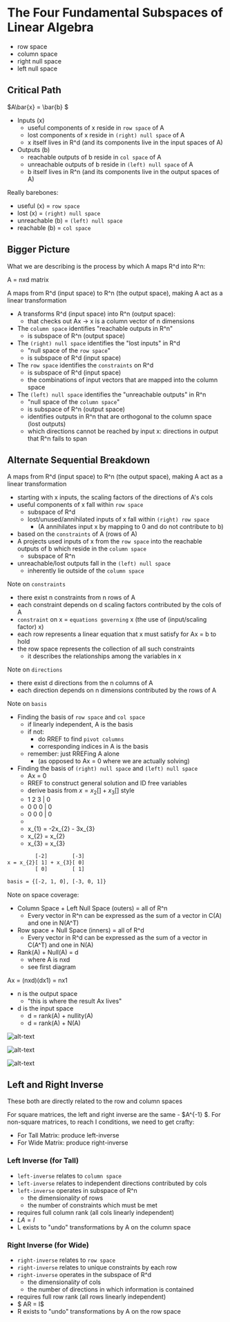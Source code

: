 # The Four Fundamental Subspaces of Linear Algebra

- row space
- column space
- right null space
- left null space

## Critical Path

$A\bar{x} = \bar{b} $

- Inputs (x)
  - useful components of x reside in `row space` of A
  - lost components of x reside in `(right) null space` of A
  - x itself lives in R^d (and its components live in the input spaces of A)
- Outputs (b)
  - reachable outputs of b reside in `col space` of A
  - unreachable outputs of b reside in `(left) null space` of A
  - b itself lives in R^n (and its components live in the output spaces of A)

Really barebones:

- useful (x) = `row space`
- lost (x) = `(right) null space`
- unreachable (b) = `(left) null space`
- reachable (b) = `col space`

## Bigger Picture

What we are describing is the process by which A maps R^d into R^n:

A = nxd matrix

A maps from R^d (input space) to R^n (the output space), making A act as a linear transformation

- A transforms R^d (input space) into R^n (output space):
  - that checks out Ax -> x is a column vector of n dimensions
- The `column space` identifies "reachable outputs in R^n"
  - is subspace of R^n (output space)
- The `(right) null space` identifies the "lost inputs" in R^d
  - "null space of the `row space`"
  - is subspace of R^d (input space)
- The `row space` identifies the `constraints` on R^d
  - is subspace of R^d (input space)
  - the combinations of input vectors that are mapped into the column space
- The `(left) null space` identifies the "unreachable outputs" in R^n
  - "null space of the `column space`"
  - is subspace of R^n (output space)
  - identifies outputs in R^n that are orthogonal to the column space (lost outputs)
  - which directions cannot be reached by input x: directions in output that R^n fails to span

## Alternate Sequential Breakdown

A maps from R^d (input space) to R^n (the output space), making A act as a linear transformation

- starting with x inputs, the scaling factors of the directions of A's cols
- useful components of x fall within `row space`
  - subspace of R^d
  - lost/unused/annihilated inputs of x fall within `(right) row space`
    - (A annihilates input x by mapping to 0 and do not contribute to b)
- based on the `constraints` of A (rows of A)
- A projects used inputs of x from the `row space` into the reachable outputs of b which reside in the `column space`
  - subspace of R^n
- unreachable/lost outputs fall in the `(left) null space`
  - inherently lie outside of the `column space`

Note on `constraints`

- there exist n constraints from n rows of A
- each constraint depends on d scaling factors contributed by the cols of A
- `constraint` on x = `equations governing` x (the use of (input/scaling factor) x)
- each row represents a linear equation that x must satisfy for Ax = b to hold
- the row space represents the collection of all such constraints
  - it describes the relationships among the variables in x

Note on `directions`

- there exist d directions from the n columns of A
- each direction depends on n dimensions contributed by the rows of A

Note on `basis`

- Finding the basis of `row space` and `col space`
  - if linearly independent, A is the basis
  - if not:
    - do RREF to find `pivot columns`
    - corresponding indices in A is the basis
  - remember: just RREFing A alone
    - (as opposed to Ax = 0 where we are actually solving)
- Finding the basis of `(right) null space` and `(left) null space`
  - Ax = 0
  - RREF to construct general solution and ID free variables
  - derive basis from $x = x_2 [] + x_3 []$ style
  - 1 2 3 | 0
  - 0 0 0 | 0
  - 0 0 0 | 0
  -
  - x_{1} = -2x_{2} - 3x_{3}
  - x_{2} = x_{2}
  - x_{3} = x_{3}

```txt
         [-2]        [-3]
x = x_{2}[ 1] + x_{3}[ 0]
         [ 0]        [ 1]

basis = {[-2, 1, 0], [-3, 0, 1]}
```

Note on space coverage:

- Column Space + Left Null Space (outers) = all of R^n
  - Every vector in R^n can be expressed as the sum of a vector in C(A) and one in N(A^T)
- Row space + Null Space (inners) = all of R^d
  - Every vector in R^d can be expressed as the sum of a vector in C(A^T) and one in N(A)
- Rank(A) + Null(A) = d
  - where A is nxd
  - see first diagram

Ax = (nxd)(dx1) = nx1

- n is the output space
  - "this is where the result Ax lives"
- d is the input space
  - d = rank(A) + nullity(A)
  - d = rank(A) + N(A)

![alt-text](./2_8_four_fundamental_subspaces.PNG)

![alt-text](./2_8_four_fundamental_subspaces_3.PNG)

![alt-text](./2_8_four_fundamental_subspaces_4.PNG)

## Left and Right Inverse

These both are directly related to the row and column spaces

For square matrices, the left and right inverse are the same - $A^{-1} $. For non-square matrices, to reach I conditions, we need to get crafty:

- For Tall Matrix: produce left-inverse
- For Wide Matrix: produce right-inverse

### Left Inverse (for Tall)

- `left-inverse` relates to `column space`
- `left-inverse` relates to independent directions contributed by cols
- `left-inverse` operates in subspace of R^n
  - the dimensional*ity* of rows
  - the number of constraints which must be met
- requires full column rank (all cols linearly independent)
- $LA = I$
- L exists to "undo" transformations by A on the column space

### Right Inverse (for Wide)

- `right-inverse` relates to `row space`
- `right-inverse` relates to unique constraints by each row
- `right-inverse` operates in the subspace of R^d
  - the dimensional*ity* of cols
  - the number of directions in which information is contained
- requires full row rank (all rows linearly independent)
- $ AR = I$
- R exists to "undo" transformations by A on the row space
